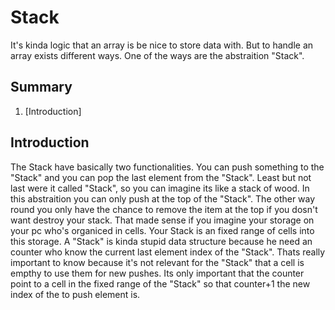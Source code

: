 # Stack

It's kinda logic that an array is be nice to store data with. But to handle an array exists different ways. One of the ways are the abstraition "Stack". 

## Summary

1. [Introduction]

## Introduction

The Stack have basically two functionalities. You can push something to the "Stack" and you can pop the last element from the "Stack". Least but not last were it called "Stack", so you can imagine its like a stack of wood. In this abstraition you can only push at the top of the "Stack". The other way round you only have the chance to remove the item at the top if you dosn't want destroy your stack. That made sense if you imagine your storage on your pc who's organiced in cells. Your Stack is an fixed range of cells into this storage. A "Stack" is kinda stupid data structure because he need an counter who know the current last element index of the "Stack". Thats really important to know because it's not relevant for the "Stack" that a cell is empthy to use them for new pushes. Its only important that the counter point to a cell in the fixed range of the "Stack" so that counter+1 the new index of the to push element is.

